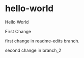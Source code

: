 # hello-world
Hello World


First Change

first change in readme-edits branch.

second change in branch_2
